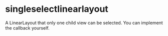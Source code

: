 # singleselectlinearlayout
A LinearLayout that only one child view can be selected. You can implement the callback yourself.
